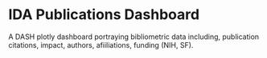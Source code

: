 # IDA Publications Dashboard
A DASH plotly dashboard portraying bibliometric data including, publication citations, impact, authors, afiiliations, funding (NIH, SF).
